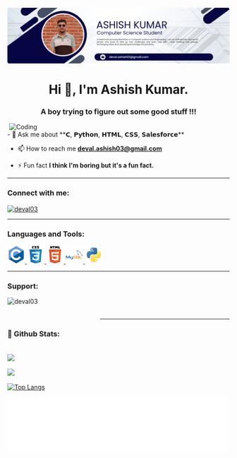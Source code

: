 ![logo](https://github.com/deval03/deval03/blob/main/20221113_222611_0000.png)

<h1 align="center">Hi 👋, I'm Ashish Kumar.</h1>
<h3 align="center">A boy trying to figure out some good stuff !!!</h3>
<img align="right" alt="Coding" width="500" src="https://github.com/deval03/deval03/blob/main/image_processing20210513-24676-xhpxj8.gif">
- 💬 Ask me about **𝗖, 𝗣𝘆𝘁𝗵𝗼𝗻, 𝗛𝗧𝗠𝗟, 𝗖𝗦𝗦, 𝗦𝗮𝗹𝗲𝘀𝗳𝗼𝗿𝗰𝗲**

- 📫 How to reach me **deval.ashish03@gmail.com**

- ⚡ Fun fact **I think I'm boring but it's a fun fact.**

---

<h3 align="left">Connect with me:</h3>
<p align="left">
<a href="https://linkedin.com/in/deval03" target="blank"><img align="center" src="https://raw.githubusercontent.com/rahuldkjain/github-profile-readme-generator/master/src/images/icons/Social/linked-in-alt.svg" alt="deval03" height="30" width="40" /></a>
</p>

---

<h3 align="left">Languages and Tools:</h3>
<p align="left"> <a href="https://www.cprogramming.com/" target="_blank" rel="noreferrer"> <img src="https://raw.githubusercontent.com/devicons/devicon/master/icons/c/c-original.svg" alt="c" width="40" height="40"/> </a> <a href="https://www.w3schools.com/css/" target="_blank" rel="noreferrer"> <img src="https://raw.githubusercontent.com/devicons/devicon/master/icons/css3/css3-original-wordmark.svg" alt="css3" width="40" height="40"/> </a> <a href="https://www.w3.org/html/" target="_blank" rel="noreferrer"> <img src="https://raw.githubusercontent.com/devicons/devicon/master/icons/html5/html5-original-wordmark.svg" alt="html5" width="40" height="40"/> </a> <a href="https://www.mysql.com/" target="_blank" rel="noreferrer"> <img src="https://raw.githubusercontent.com/devicons/devicon/master/icons/mysql/mysql-original-wordmark.svg" alt="mysql" width="40" height="40"/> </a> <a href="https://www.python.org" target="_blank" rel="noreferrer"> <img src="https://raw.githubusercontent.com/devicons/devicon/master/icons/python/python-original.svg" alt="python" width="40" height="40"/> </a> </p>

---

<h3 align="left">Support:</h3>
<p><a href="https://www.buymeacoffee.com/deval03"> <img align="left" src="https://cdn.buymeacoffee.com/buttons/v2/default-yellow.png" height="50" width="210" alt="deval03" /></a></p><br><br>

---

<h3>📶 Github Stats:<br><br></h3>

<!-- <p>&nbsp;<img align="center" src="https://github-readme-stats.vercel.app/api?username=deval03&show_icons=true&locale=en" alt="deval03" /></p> -->



![](https://github-readme-#####stats.vercel.app/api?username=deval03&theme=react-dark&hide_border=false&include_all_commits=t-ue&count_private=true)<br/>



![](https://github-readme-streak-stats.herokuapp.com/?user=deval03&theme=react-dark&hide_border=false)<br/>



[![Top Langs](https://github-readme-stats.vercel.app/api/top-langs/?username=deval03&theme=react-dark)](https://github.com/deval03/github-readme-stats)

<img align="center" alt="Coding" width="500" src="https://github.com/deval03/deval03/blob/main/thanks.gif ">


